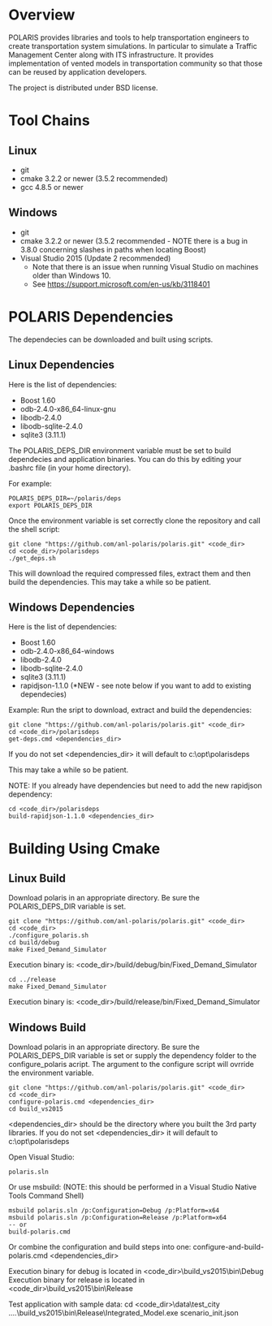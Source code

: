 Overview
=========
POLARIS provides libraries and tools to help transportation 
engineers to create transportation system simulations. 
In particular to simulate a Traffic Management 
Center along with ITS infrastructure. 
It provides implementation of vented models 
in transportation community so that those 
can be reused by application developers.

The project is distributed under BSD license.

Tool Chains
===========

Linux
-----
* git
* cmake 3.2.2 or newer (3.5.2 recommended)
* gcc 4.8.5 or newer

Windows
-------
* git
* cmake 3.2.2 or newer (3.5.2 recommended - NOTE there is a bug in 3.8.0 concerning slashes in paths when locating Boost)
* Visual Studio 2015 (Update 2 recommended)
	- Note that there is an issue when running Visual Studio on machines older than Windows 10.
	- See https://support.microsoft.com/en-us/kb/3118401

POLARIS Dependencies
====================
The dependecies can be downloaded and built using scripts.

Linux Dependencies
------------------
Here is the list of dependencies:
* Boost 1.60
* odb-2.4.0-x86_64-linux-gnu
* libodb-2.4.0
* libodb-sqlite-2.4.0
* sqlite3 (3.11.1)

The POLARIS_DEPS_DIR environment variable must be set to build dependecies and application binaries. You can do this by editing your .bashrc file (in your home directory).

For example:

	POLARIS_DEPS_DIR=~/polaris/deps
	export POLARIS_DEPS_DIR
	
Once the environment variable is set correctly clone the repository and call the shell script:

	git clone "https://github.com/anl-polaris/polaris.git" <code_dir>
	cd <code_dir>/polarisdeps
	./get_deps.sh
	
This will download the required compressed files, extract them and then build the dependencies. This may take a while so be patient.

Windows Dependencies
--------------------
Here is the list of dependencies:
* Boost 1.60
* odb-2.4.0-x86_64-windows
* libodb-2.4.0
* libodb-sqlite-2.4.0
* sqlite3 (3.11.1)
* rapidjson-1.1.0 (*NEW - see note below if you want to add to existing dependecies)

Example:
Run the sript to download, extract and build the dependencies:

	git clone "https://github.com/anl-polaris/polaris.git" <code_dir>
	cd <code_dir>/polarisdeps
	get-deps.cmd <dependencies_dir>
	
If you do not set <dependencies_dir> it will default to c:\opt\polarisdeps
	
This may take a while so be patient.

NOTE:
If you already have dependencies but need to add the new rapidjson dependency:

	cd <code_dir>/polarisdeps
	build-rapidjson-1.1.0 <dependencies_dir>


Building Using Cmake
====================

Linux Build
-----------
Download polaris in an appropriate directory. Be sure the POLARIS_DEPS_DIR variable is set.

	git clone "https://github.com/anl-polaris/polaris.git" <code_dir>
	cd <code_dir>
	./configure_polaris.sh
	cd build/debug
	make Fixed_Demand_Simulator

Execution binary is: <code_dir>/build/debug/bin/Fixed_Demand_Simulator

	cd ../release
	make Fixed_Demand_Simulator
	
Execution binary is: <code_dir>/build/release/bin/Fixed_Demand_Simulator


Windows Build
-------------
Download polaris in an appropriate directory. Be sure the POLARIS_DEPS_DIR variable is set or supply the dependency folder to the configure_polaris acript.
The argument to the configure script will ovrride the environment variable.

	git clone "https://github.com/anl-polaris/polaris.git" <code_dir>
	cd <code_dir>
	configure-polaris.cmd <dependencies_dir>
	cd build_vs2015

<dependencies_dir> should be the directory where you built the 3rd party libraries. If you do not set <dependencies_dir> it will default to c:\opt\polarisdeps
	
Open Visual Studio:

	polaris.sln
	
Or use msbuild: (NOTE: this should be performed in a Visual Studio Native Tools Command Shell)

	msbuild polaris.sln /p:Configuration=Debug /p:Platform=x64
	msbuild polaris.sln /p:Configuration=Release /p:Platform=x64
	-- or
	build-polaris.cmd
	
Or combine the configuration and build steps into one:
	configure-and-build-polaris.cmd <dependencies_dir>
	
Execution binary for debug is located in <code_dir>\build_vs2015\bin\Debug
Execution binary for release is located in <code_dir>\build_vs2015\bin\Release

Test application with sample data:
	cd <code_dir>\data\test_city
	..\..\build_vs2015\bin\Release\Integrated_Model.exe scenario_init.json




